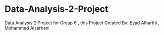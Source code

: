 # Data-Analysis-2-Project
Data Analysis 2 Project for Group 6 , this Project Created By: Eyad Alharthi , Mohammed Alsarhani
